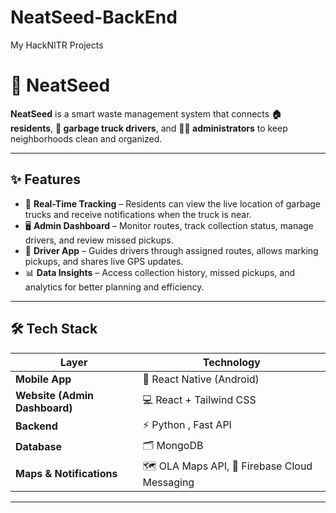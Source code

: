 # NeatSeed-BackEnd
My HackNITR Projects
# 🌱 NeatSeed

**NeatSeed** is a smart waste management system that connects **🏠 residents**, **🚛 garbage truck drivers**, and **👨‍💻 administrators** to keep neighborhoods clean and organized.

---

## ✨ Features
- 📍 **Real-Time Tracking** – Residents can view the live location of garbage trucks and receive notifications when the truck is near.  
- 🖥️ **Admin Dashboard** – Monitor routes, track collection status, manage drivers, and review missed pickups.  
- 🚛 **Driver App** – Guides drivers through assigned routes, allows marking pickups, and shares live GPS updates.  
- 📊 **Data Insights** – Access collection history, missed pickups, and analytics for better planning and efficiency.

---

## 🛠️ Tech Stack
| Layer | Technology |
|------|------------|
| **Mobile App** | 📱 React Native (Android) |
| **Website (Admin Dashboard)** | 💻 React + Tailwind CSS |
| **Backend** | ⚡ Python , Fast API |
| **Database** | 🗂️ MongoDB |
| **Maps & Notifications** | 🗺️ OLA Maps API, 🔔 Firebase Cloud Messaging |

---

         
